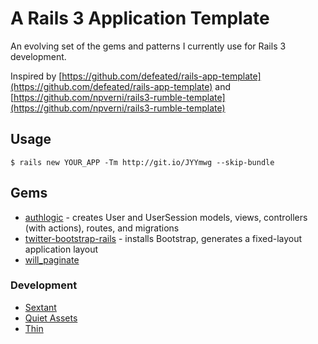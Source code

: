 # A Rails 3 Application Template

An evolving set of the gems and patterns I currently use for Rails 3 development.  

Inspired by [https://github.com/defeated/rails-app-template](https://github.com/defeated/rails-app-template) and [https://github.com/npverni/rails3-rumble-template](https://github.com/npverni/rails3-rumble-template)

## Usage
```
$ rails new YOUR_APP -Tm http://git.io/JYYmwg --skip-bundle
```

## Gems

  * [authlogic](https://github.com/binarylogic/authlogic) - creates User and UserSession models, views, controllers (with actions), routes, and migrations
  * [twitter-bootstrap-rails](https://github.com/seyhunak/twitter-bootstrap-rails) - installs Bootstrap, generates a fixed-layout application layout
  * [will_paginate](https://github.com/mislav/will_paginate)

### Development

  * [Sextant](https://github.com/schneems/sextant/)
  * [Quiet Assets](https://github.com/evrone/quiet_assets/)
  * [Thin](https://github.com/macournoyer/thin/)
